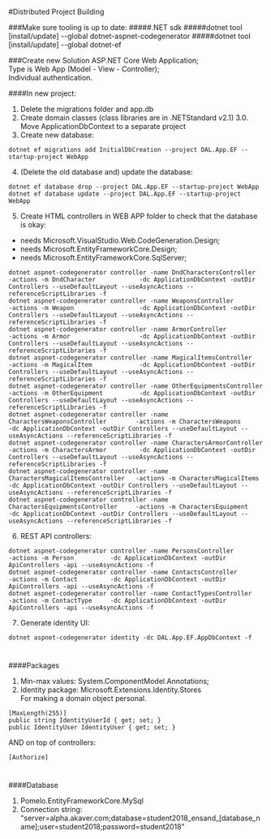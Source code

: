 #Distributed Project Building

###Make sure tooling is up to date:
#####.NET sdk
#####dotnet tool [install/update] --global dotnet-aspnet-codegenerator
#####dotnet tool [install/update] --global dotnet-ef

###Create new Solution
ASP.NET Core Web Application;\
Type is Web App (Model - View - Controller);\
Individual authentication.

####In new project:
1. Delete the migrations folder and app.db
2. Create domain classes (class libraries are in .NETStandard v2.1)
3.0. Move ApplicationDbContext to a separate project
3. Create new database:
~~~
dotnet ef migrations add InitialDbCreation --project DAL.App.EF --startup-project WebApp
~~~
4. (Delete the old database and) update the database:
~~~
dotnet ef database drop --project DAL.App.EF --startup-project WebApp
dotnet ef database update --project DAL.App.EF --startup-project WebApp
~~~
5. Create HTML controllers in WEB APP folder to check that the database is okay:
 - needs Microsoft.VisualStudio.Web.CodeGeneration.Design;
 - needs Microsoft.EntityFrameworkCore.Design;
 - needs Microsoft.EntityFrameworkCore.SqlServer;
~~~
dotnet aspnet-codegenerator controller -name DndCharactersController            -actions -m DndCharacter            -dc ApplicationDbContext -outDir Controllers --useDefaultLayout --useAsyncActions --referenceScriptLibraries -f
dotnet aspnet-codegenerator controller -name WeaponsController                  -actions -m Weapon                  -dc ApplicationDbContext -outDir Controllers --useDefaultLayout --useAsyncActions --referenceScriptLibraries -f
dotnet aspnet-codegenerator controller -name ArmorController                    -actions -m Armor                   -dc ApplicationDbContext -outDir Controllers --useDefaultLayout --useAsyncActions --referenceScriptLibraries -f
dotnet aspnet-codegenerator controller -name MagicalItemsController             -actions -m MagicalItem             -dc ApplicationDbContext -outDir Controllers --useDefaultLayout --useAsyncActions --referenceScriptLibraries -f
dotnet aspnet-codegenerator controller -name OtherEquipmentsController          -actions -m OtherEquipment          -dc ApplicationDbContext -outDir Controllers --useDefaultLayout --useAsyncActions --referenceScriptLibraries -f
dotnet aspnet-codegenerator controller -name CharactersWeaponsController        -actions -m CharactersWeapons       -dc ApplicationDbContext -outDir Controllers --useDefaultLayout --useAsyncActions --referenceScriptLibraries -f
dotnet aspnet-codegenerator controller -name CharactersArmorController          -actions -m CharactersArmor         -dc ApplicationDbContext -outDir Controllers --useDefaultLayout --useAsyncActions --referenceScriptLibraries -f
dotnet aspnet-codegenerator controller -name CharactersMagicalItemsController   -actions -m CharactersMagicalItems  -dc ApplicationDbContext -outDir Controllers --useDefaultLayout --useAsyncActions --referenceScriptLibraries -f
dotnet aspnet-codegenerator controller -name CharactersEquipmentsController     -actions -m CharactersEquipment     -dc ApplicationDbContext -outDir Controllers --useDefaultLayout --useAsyncActions --referenceScriptLibraries -f
~~~

6. REST API controllers: 
~~~
dotnet aspnet-codegenerator controller -name PersonsController          -actions -m Person          -dc ApplicationDbContext -outDir ApiControllers -api --useAsyncActions -f
dotnet aspnet-codegenerator controller -name ContactsController         -actions -m Contact         -dc ApplicationDbContext -outDir ApiControllers -api --useAsyncActions -f
dotnet aspnet-codegenerator controller -name ContactTypesController     -actions -m ContactType     -dc ApplicationDbContext -outDir ApiControllers -api --useAsyncActions -f
~~~

7. Generate identity UI:
~~~
dotnet aspnet-codegenerator identity -dc DAL.App.EF.AppDbContext -f
~~~

#
####Packages
1. Min-max values: System.ComponentModel.Annotations;
2. Identity package: Microsoft.Extensions.Identity.Stores\
For making a domain object personal.
~~~
[MaxLength(255)]
public string IdentityUserId { get; set; }
public IdentityUser IdentityUser { get; set; }
~~~
AND on top of controllers:
~~~
[Authorize]
~~~

#
####Database
1. Pomelo.EntityFrameworkCore.MySql
2. Connection string: "server=alpha.akaver.com;database=student2018_ensand_[database_name];user=student2018;password=student2018"